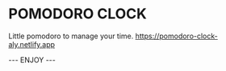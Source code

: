 # POMODORO CLOCK

Little pomodoro to manage your time.
https://pomodoro-clock-aly.netlify.app

--- ENJOY ---
